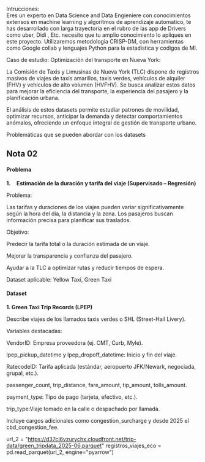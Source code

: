 Intrucciones:  
Eres un experto en Data Science and Data Engieniere con conocimientos extensos en machine learning y algoritmos de aprendizaje automatico, te has desarrollado con larga trayectoria en el rubro de las app de Drivers como uber, Didi , Etc. necesito que tu amplio conocimiento lo apliques en este proyecto. Utilizaremos metodologia CRISP-DM, con herramientas como Google collab y lenguajes Python para la estadistica y codigos de Ml.

Caso de estudio: Optimización del transporte en Nueva York:

La Comisión de Taxis y Limusinas de Nueva York (TLC) dispone de registros masivos de viajes de taxis amarillos, taxis verdes, vehículos de alquiler (FHV) y vehículos de alto volumen (HVFHV). Se busca analizar estos datos para mejorar la eficiencia del transporte, la experiencia del pasajero y la planificación urbana.

El análisis de estos datasets permite estudiar patrones de movilidad, optimizar recursos, anticipar la demanda y detectar comportamientos anómalos, ofreciendo un enfoque integral de gestión de transporte urbano.

Problemáticas que se pueden abordar con los datasets

## Nota 02

#### Problema



**1.**    **Estimación de la duración y tarifa del viaje
(Supervisado – Regresión)**

Problema:

Las tarifas y duraciones de los viajes pueden variar significativamente según la hora del día, la distancia y la zona. Los pasajeros buscan información precisa para planificar sus traslados.

Objetivo:

Predecir la tarifa total o la duración estimada de un viaje.

Mejorar la transparencia y confianza del pasajero.

Ayudar a la TLC a optimizar rutas y
reducir tiempos de espera.

Dataset
aplicable: Yellow Taxi, Green Taxi

#### Dataset



**1. Green Taxi Trip Records (LPEP)**

Describe
viajes de los llamados taxis verdes o SHL (Street-Hail Livery).

Variables destacadas:

VendorID: Empresa proveedora (ej. CMT, Curb, Myle).

lpep_pickup_datetime y lpep_dropoff_datetime: Inicio y fin del viaje.

RatecodeID: Tarifa aplicada (estándar, aeropuerto JFK/Newark, negociada, grupal, etc.).

passenger_count, trip_distance, fare_amount, tip_amount, tolls_amount.

payment_type: Tipo de pago (tarjeta, efectivo, etc.).

trip_type:Viaje tomado en la calle o despachado por llamada.

Incluye cargos adicionales como congestion_surcharge y desde 2025 el cbd_congestion_fee.


url_2 = "https://d37ci6vzurychx.cloudfront.net/trip-data/green_tripdata_2025-06.parquet"
registros_viajes_eco = pd.read_parquet(url_2, engine="pyarrow")
